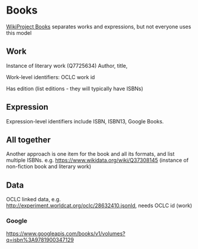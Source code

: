# Books

[WikiProject Books](https://www.wikidata.org/wiki/Wikidata:WikiProject_Books) separates works and expressions, but not everyone uses this model

## Work

Instance of literary work (Q7725634)
Author, title, 

Work-level identifiers: OCLC work id

Has edition (list editions - they will typically have ISBNs)


## Expression

Expression-level identifiers include ISBN, ISBN13, Google Books.


## All together

Another approach is one item for the book and all its formats, and list multiple ISBNs. e.g. https://www.wikidata.org/wiki/Q37308145 (instance of non-fiction book and literary work)

## Data

OCLC linked data, e.g. http://experiment.worldcat.org/oclc/28632410.jsonld, needs OCLC id (work)

### Google

https://www.googleapis.com/books/v1/volumes?q=isbn%3A9781900347129



